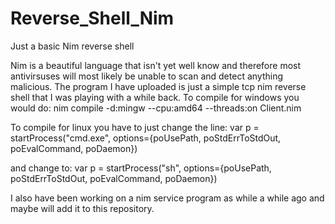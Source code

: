 # Reverse_Shell_Nim
Just a basic Nim reverse shell

Nim is a beautiful language that isn't yet well know and therefore most antivirsuses will most likely be unable to scan and detect anything malicious. The program I have uploaded is just a simple tcp nim reverse shell that I was playing with a while back. To compile for windows you would do: nim compile -d:mingw --cpu:amd64 --threads:on Client.nim

To compile for linux you have to just change the line: var p = startProcess("cmd.exe", options={poUsePath, poStdErrToStdOut, poEvalCommand, poDaemon})

and change to: var p = startProcess("sh", options={poUsePath, poStdErrToStdOut, poEvalCommand, poDaemon})

I also have been working on a nim service program as while a while ago and maybe will add it to this repository.
